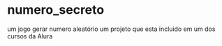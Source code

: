 # numero_secreto
um jogo gerar numero aleatório
um projeto que esta incluido em um dos cursos da Alura
